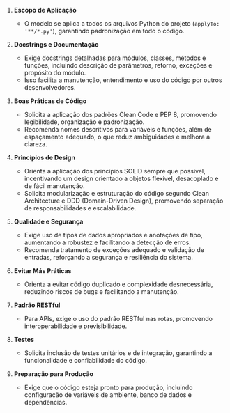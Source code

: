 
1. **Escopo de Aplicação**
    - O modelo se aplica a todos os arquivos Python do projeto (`applyTo: '**/*.py'`), garantindo padronização em todo o código.

2. **Docstrings e Documentação**
    - Exige docstrings detalhadas para módulos, classes, métodos e funções, incluindo descrição de parâmetros, retorno, exceções e propósito do módulo.
    - Isso facilita a manutenção, entendimento e uso do código por outros desenvolvedores.

3. **Boas Práticas de Código**
    - Solicita a aplicação dos padrões Clean Code e PEP 8, promovendo legibilidade, organização e padronização.
    - Recomenda nomes descritivos para variáveis e funções, além de espaçamento adequado, o que reduz ambiguidades e melhora a clareza.

4. **Princípios de Design**
    - Orienta a aplicação dos princípios SOLID sempre que possível, incentivando um design orientado a objetos flexível, desacoplado e de fácil manutenção.
    - Solicita modularização e estruturação do código segundo Clean Architecture e DDD (Domain-Driven Design), promovendo separação de responsabilidades e escalabilidade.

5. **Qualidade e Segurança**
    - Exige uso de tipos de dados apropriados e anotações de tipo, aumentando a robustez e facilitando a detecção de erros.
    - Recomenda tratamento de exceções adequado e validação de entradas, reforçando a segurança e resiliência do sistema.

6. **Evitar Más Práticas**
    - Orienta a evitar código duplicado e complexidade desnecessária, reduzindo riscos de bugs e facilitando a manutenção.

7. **Padrão RESTful**
    - Para APIs, exige o uso do padrão RESTful nas rotas, promovendo interoperabilidade e previsibilidade.

8. **Testes**
    - Solicita inclusão de testes unitários e de integração, garantindo a funcionalidade e confiabilidade do código.

9. **Preparação para Produção**
    - Exige que o código esteja pronto para produção, incluindo configuração de variáveis de ambiente, banco de dados e dependências.
